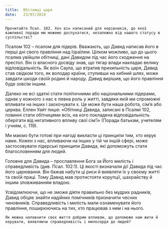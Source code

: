 ```yaml
---
title:  Обітниці царя
date:   23/07/2019
---
```


`Прочитайте Псал. 102. Хоч він написаний для керівників, до якої важливої поради ми можемо дослухатися, незалежно від нашого статусу в суспільстві?`

Псалом 102 – псалом для лідерів. Вважають, що Давид написав його в перші дні свого правління над Ізраїлем. Цілком можливо, що до цього псалма увійшли обітниці, дані Давидом під час його сходження на престол. Він із власного досвіду знав, що тягар влади накладає велику відповідальність. Як воїн Саула, що втратив прихильність царя, Давид став свідком того, як володар країни, ступивши на хибний шлях, може завдати шкоди своїй родині й народу. Давид вирішив, що його правління буде зовсім іншим.

Далеко не всі здатні стати політичними або національними лідерами, однак у кожного з нас є певна роль у житті, завдяки якій ми спроможні впливати на інших і заохочувати х. Це може бути наша робота, сім’я або церква. Еллен Уайт пише: «Обітниці Давида, записані в Псалмі 102, повинні стати обітницями всіх, на кого покладена відповідальність оберігати від негативного впливу свої сім’ї» (Поради батькам, учителям і учням, с. 119).

Ми маємо бути готові при нагоді викласти ці принципи тим, хто керує нами. Кожен з нас, впливаючи на інших у тій чи іншій сфері, може застосовувати лідерські принципи Давида, які допоможуть стати благословенням для людей.

Головне для Давида – прославлення Бога за Його милість і справедливість (див. Псал. 102:1). Ці якості визначали дії Давида під час його царювання. Він бажав набути ці риси й виявляти їх у своєму житті та своїй праці. Тому Давид мав протистояти корупції, шахрайству й іншим зловживанням владою.

Усвідомлюючи, що не зможе діяти правильно без мудрих радників, Давид обіцяє знайти надійних помічників призначити чесних чиновників. Справедливість і милість мали ознаменувати його правління, поширюючись на тих, хто працював з ним і на нього.

`Як можна наповнити своє життя добрим впливом, що допоможе нам жити й керувати, виявляючи справедливість і милосердя до людей?`
